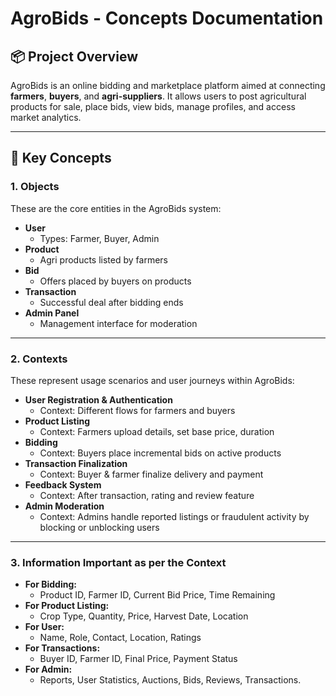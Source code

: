 # AgroBids - Concepts Documentation

## 📦 Project Overview

AgroBids is an online bidding and marketplace platform aimed at connecting **farmers**, **buyers**, and **agri-suppliers**. It allows users to post agricultural products for sale, place bids, view bids, manage profiles, and access market analytics.

---

## 🎯 Key Concepts

### 1. Objects

These are the core entities in the AgroBids system:

- **User**
  - Types: Farmer, Buyer, Admin
- **Product**
  - Agri products listed by farmers
- **Bid**
  - Offers placed by buyers on products
- **Transaction**
  - Successful deal after bidding ends
- **Admin Panel**
  - Management interface for moderation
---

### 2. Contexts

These represent usage scenarios and user journeys within AgroBids:

- **User Registration & Authentication**
  - Context: Different flows for farmers and buyers
- **Product Listing**
  - Context: Farmers upload details, set base price, duration
- **Bidding**
  - Context: Buyers place incremental bids on active products
- **Transaction Finalization**
  - Context: Buyer & farmer finalize delivery and payment
- **Feedback System**
  - Context: After transaction, rating and review feature
- **Admin Moderation**
  - Context: Admins handle reported listings or fraudulent activity by blocking or unblocking users

---

### 3. Information Important as per the Context

- **For Bidding:**
  - Product ID, Farmer ID, Current Bid Price, Time Remaining
- **For Product Listing:**
  - Crop Type, Quantity, Price, Harvest Date, Location
- **For User:**
  - Name, Role, Contact, Location, Ratings
- **For Transactions:**
  - Buyer ID, Farmer ID, Final Price, Payment Status
- **For Admin:**
  - Reports, User Statistics, Auctions, Bids, Reviews, Transactions.

